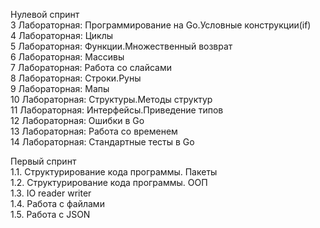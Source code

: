 Нулевой спринт <br />
3 Лабораторная: Программирование на Go.Условные конструкции(if)<br />
4 Лабораторная: Циклы<br />
5 Лабораторная: Функции.Множественный возврат<br />
6 Лабораторная: Массивы<br />
7 Лабораторная: Работа со слайсами<br />
8 Лабораторная: Строки.Руны<br />
9 Лабораторная: Мапы<br />
10 Лабораторная: Структуры.Методы структур<br />
11 Лабораторная: Интерфейсы.Приведение типов<br />
12 Лабораторная: Ошибки в Go<br />
13 Лабораторная: Работа со временем<br />
14 Лабораторная: Стандартные тесты в Go

Первый спринт <br />
1.1. Структурирование кода программы. Пакеты<br />
1.2. Структурирование кода программы. ООП<br />
1.3. IO reader writer <br />
1.4. Работа с файлами <br />
1.5. Работа с JSON <br />
